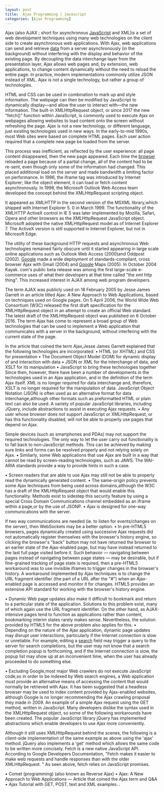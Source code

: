 ```yaml
---
layout: post
title:  Ajax Programming | Javascript
categories: [Ajax Programming]
---
```


Ajax (also AJAX ; short for asynchronous [JavaScript](https://org1979.github.io/Chakra-Javascript-Engine) and XML)is a set of web development techniques using many web technologies on the client side to create asynchronous web applications. With Ajax, web applications can send and retrieve [data](https://org1979.github.io/Data-Type) from a server asynchronously (in the background) without interfering with the display and behavior of the existing page. By decoupling the data interchange layer from the presentation layer, Ajax allows web pages and, by extension, web applications, to change content dynamically without the need to reload the entire page. In practice, modern implementations commonly utilize JSON instead of XML. Ajax is not a single technology, but rather a group of technologies.

HTML and CSS can be used in combination to mark up and style information. The webpage can then be modified by JavaScript to dynamically display—and allow the user to interact with—the new information. The built-in XMLHttpRequest object, or since 2017 the new "fetch()" function within JavaScript, is commonly used to execute Ajax on webpages allowing websites to load content onto the screen without refreshing the page. Ajax is not a new technology, or different language, just existing technologies used in new ways. In the early-to-mid 1990s, most Web sites were based on complete HTML pages. Each user action required that a complete new page be loaded from the server.

This process was inefficient, as reflected by the user experience: all page content disappeared, then the new page appeared. Each time the [browser](https://org1979.github.io/Browser-Speed-Test) reloaded a page because of a partial change, all of the content had to be re-sent, even though only some of the information had changed. This placed additional load on the server and made bandwidth a limiting factor on performance. In 1996, the iframe tag was introduced by Internet Explorer; like the object element, it can load or fetch content asynchronously. In 1998, the Microsoft Outlook Web Access team developed the concept behind the XMLHttpRequest scripting object.

It appeared as XMLHTTP in the second version of the MSXML library,which shipped with Internet Explorer 5. 0 in March 1999. The functionality of the XMLHTTP ActiveX control in IE 5 was later implemented by Mozilla, Safari, Opera and other browsers as the XMLHttpRequest JavaScript object. Microsoft adopted the native XMLHttpRequest model as of Internet Explorer 7. The ActiveX version is still supported in Internet Explorer, but not in Microsoft Edge.

The utility of these background HTTP requests and asynchronous Web technologies remained fairly obscure until it started appearing in large scale online applications such as Outlook Web Access (2000)and Oddpost (2002). [Google](https://org1981.github.io/Google-Custom-Search) made a wide deployment of standards-compliant, cross browser Ajax with Gmail (2004) and [Google](https://org1981.github.io/Google-Search) Maps (2005). In October 2004 Kayak. com's public beta release was among the first large-scale e-commerce uses of what their developers at that time called "the xml http thing". This increased interest in AJAX among web program developers.

The term AJAX was publicly used on 18 February 2005 by Jesse James Garrett in an article titled Ajax: A New Approach to Web Applications, based on techniques used on Google pages. On 5 April 2006, the World Wide Web Consortium (W3C) released the first draft specification for the XMLHttpRequest object in an attempt to create an official Web standard. The latest draft of the XMLHttpRequest object was published on 6 October 2016. The term Ajax has come to represent a broad group of Web technologies that can be used to implement a Web application that communicates with a server in the background, without interfering with the current state of the page.

In the article that coined the term Ajax,Jesse James Garrett explained that the following technologies are incorporated: • HTML (or XHTML) and CSS for presentation • The Document Object Model (DOM) for dynamic display of and interaction with data • JSON or XML for the interchange of data, and XSLT for its manipulation • JavaScript to bring these technologies together Since then, however, there have been a number of developments in the technologies used in an Ajax application, and in the definition of the term Ajax itself. XML is no longer required for data interchange and, therefore, XSLT is no longer required for the manipulation of data. JavaScript Object Notation (JSON) is often used as an alternative format for data interchange,although other formats such as preformatted HTML or plain text can also be used. A variety of popular JavaScript libraries, including JQuery, include abstractions to assist in executing Ajax requests. • Any user whose browser does not support JavaScript or XMLHttpRequest, or has this functionality disabled, will not be able to properly use pages that depend on Ajax.

Simple devices (such as smartphones and PDAs) may not support the required technologies. The only way to let the user carry out functionality is to fall back to non-JavaScript methods. This can be achieved by making sure links and forms can be resolved properly and not relying solely on Ajax. • Similarly, some Web applications that use Ajax are built in a way that cannot be read by screen-reading technologies, such as JAWS. The WAI-ARIA standards provide a way to provide hints in such a case.

• Screen readers that are able to use Ajax may still not be able to properly read the dynamically generated content. • The same-origin policy prevents some Ajax techniques from being used across domains,although the W3C has a draft of the XMLHttpRequest object that would enable this functionality. Methods exist to sidestep this security feature by using a special Cross Domain Communications channel embedded as an iframe within a page,or by the use of JSONP. • Ajax is designed for one-way communications with the server.

If two way communications are needed (ie. to listen for events/changes on the server), then WebSockets may be a better option. • In pre-HTML5 browsers, pages dynamically created using successive Ajax requests did not automatically register themselves with the browser's history engine, so clicking the browser's "back" button may not have returned the browser to an earlier state of the Ajax-enabled page, but may have instead returned to the last full page visited before it. Such behavior — navigating between pages instead of navigating between page states — may be desirable, but if fine-grained tracking of page state is required, then a pre-HTML5 workaround was to use invisible iframes to trigger changes in the browser's history. A workaround implemented by Ajax techniques is to change the URL fragment identifier (the part of a URL after the "#") when an Ajax-enabled page is accessed and monitor it for changes. HTML5 provides an extensive API standard for working with the browser's history engine.

• Dynamic Web page updates also make it difficult to bookmark and return to a particular state of the application. Solutions to this problem exist, many of which again use the URL fragment identifier. On the other hand, as AJAX-intensive pages tend to function as applications rather than content, bookmarking interim states rarely makes sense. Nevertheless, the solution provided by HTML5 for the above problem also applies for this. • Depending on the nature of the Ajax application, dynamic page updates may disrupt user interactions, particularly if the Internet connection is slow or unreliable. For example, editing a [search](https://org1981.github.io/Audio-Search-Engine) field may trigger a query to the server for search completions, but the user may not know that a search completion popup is forthcoming, and if the Internet connection is slow, the popup list may show up at an inconvenient time, when the user has already proceeded to do something else.

• Excluding Google,most major Web crawlers do not execute JavaScript code,so in order to be indexed by Web search engines, a Web application must provide an alternative means of accessing the content that would normally be retrieved with Ajax. It has been suggested that a headless browser may be used to index content provided by Ajax-enabled websites, although Google is no longer recommending the Ajax crawling proposal they made in 2009. An example of a simple Ajax request using the GET method, written in JavaScript. Many developers dislike the syntax used in the XMLHttpRequest object, so some of the following workarounds have been created. The popular JavaScript library jQuery has implemented abstractions which enable developers to use Ajax more conveniently.

Although it still uses XMLHttpRequest behind the scenes, the following is a client-side implementation of the same example as above using the 'ajax' method. jQuery also implements a 'get' method which allows the same code to be written more concisely. Fetch is a new native JavaScript API. According to Google Developers Documentation, "Fetch makes it easier to make web requests and handle responses than with the older XMLHttpRequest. " As seen above, fetch relies on JavaScript promises.

• Comet (programming) (also known as Reverse Ajax) • Ajax: A New Approach to Web Applications — Article that coined the Ajax term and Q&A • Ajax Tutorial with GET, POST, text and XML examples. .

